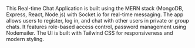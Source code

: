 This Real-time Chat Application is built using the MERN stack (MongoDB, Express, React, Node.js) with Socket.io for real-time messaging. The app allows users to register, log in, and chat with other users in private or group chats. It features role-based access control, password management using Nodemailer. The UI is built with Tailwind CSS for responsiveness and modern styling.
